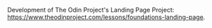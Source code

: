Development of The Odin Project's Landing Page Project: https://www.theodinproject.com/lessons/foundations-landing-page.
